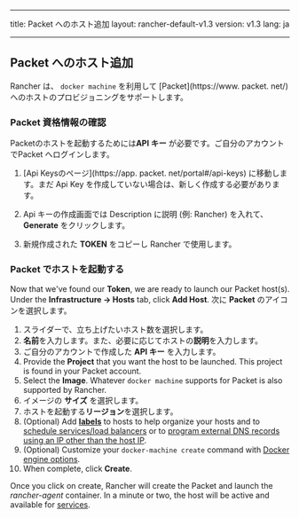 * * *

title: Packet へのホスト追加 layout: rancher-default-v1.3 version: v1.3 lang: ja

* * *

## Packet へのホスト追加

Rancher は、 `docker machine` を利用して [Packet](https://www. packet. net/) へのホストのプロビジョニングをサポートします。

### Packet 資格情報の確認

Packetのホストを起動するためには**API キー** が必要です。ご自分のアカウントでPacket へログインします。

  1. [Api Keysのページ](https://app. packet. net/portal#/api-keys) に移動します。まだ Api Key を作成していない場合は、新しく作成する必要があります。

  2. Api キーの作成画面では Description に説明 (例: Rancher) を入れて、**Generate** をクリックします。

  3. 新規作成された **TOKEN** をコピーし Rancher で使用します。

### Packet でホストを起動する

Now that we've found our **Token**, we are ready to launch our Packet host(s). Under the **Infrastructure -> Hosts** tab, click **Add Host**. 次に **Packet** のアイコンを選択します。

  1. スライダーで、立ち上げたいホスト数を選択します。
  2. **名前**を入力します。また、必要に応じてホストの**説明**を入力します。
  3. ご自分のアカウントで作成した **API キー** を入力します。
  4. Provide the **Project** that you want the host to be launched. This project is found in your Packet account.
  5. Select the **Image**. Whatever `docker machine` supports for Packet is also supported by Rancher.
  6. イメージの **サイズ** を選択します。
  7. ホストを起動する**リージョン**を選択します。
  8. (Optional) Add **[labels]({{site.baseurl}}/rancher/{{page.version}}/{{page.lang}}/hosts/#labels)** to hosts to help organize your hosts and to [schedule services/load balancers]({{site.baseurl}}/rancher/{{page.version}}/{{page.lang}}/cattle/scheduling/) or to [program external DNS records using an IP other than the host IP]({{site.baseurl}}/rancher/{{page.version}}/{{page.lang}}/cattle/external-dns-service/#using-a-specific-ip-for-external-dns).
  9. (Optional) Customize your `docker-machine create` command with [Docker engine options](https://docs.docker.com/machine/reference/create/#specifying-configuration-options-for-the-created-docker-engine).
 10. When complete, click **Create**.

Once you click on create, Rancher will create the Packet and launch the *rancher-agent* container. In a minute or two, the host will be active and available for [services]({{site.baseurl}}/rancher/{{page.version}}/{{page.lang}}/cattle/adding-services/).